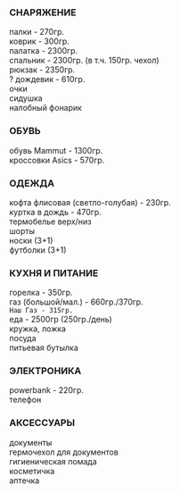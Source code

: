 ### СНАРЯЖЕНИЕ
палки - 270гр.  
коврик - 300гр.  
палатка - 2300гр.   
спальник - 2300гр. (в т.ч. 150гр. чехол)   
рюкзак - 2350гр.   
? дождевик - 610гр.   
очки  
сидушка  
налобный фонарик  
### ОБУВЬ
обувь Mammut - 1300гр.  
кроссовки Asics - 570гр.     
### ОДЕЖДА
кофта флисовая (светло-голубая) - 230гр.  
куртка в дождь - 470гр.  
термобелье верх/низ  
шорты  
носки (3+1)  
футболки (3+1)  
### КУХНЯ И ПИТАНИЕ
горелка - 350гр.    
газ (большой/мал.) - 660гр./370гр.   
`Наш Газ - 315гр.`  
еда - 2500гр (250гр./день)   
кружка, ложка  
посуда  
питьевая бутылка  
### ЭЛЕКТРОНИКА
powerbank - 220гр.  
телефон  
### АКСЕССУАРЫ
документы  
гермочехол для документов  
гигиеническая помада  
косметичка  
аптечка  
